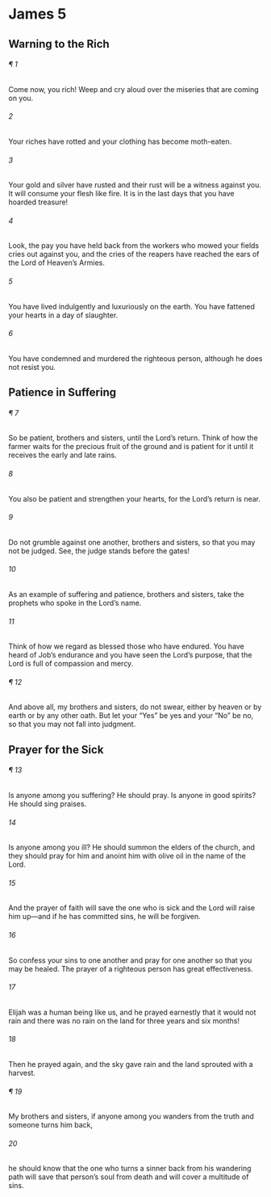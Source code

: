 # James 5
## Warning to the Rich
###### ¶ 1
Come now, you rich! Weep and cry aloud over the miseries that are coming on you.
###### 2
Your riches have rotted and your clothing has become moth-eaten.
###### 3
Your gold and silver have rusted and their rust will be a witness against you. It will consume your flesh like fire. It is in the last days that you have hoarded treasure!
###### 4
Look, the pay you have held back from the workers who mowed your fields cries out against you, and the cries of the reapers have reached the ears of the Lord of Heaven’s Armies.
###### 5
You have lived indulgently and luxuriously on the earth. You have fattened your hearts in a day of slaughter.
###### 6
You have condemned and murdered the righteous person, although he does not resist you.
## Patience in Suffering
###### ¶ 7
So be patient, brothers and sisters, until the Lord’s return. Think of how the farmer waits for the precious fruit of the ground and is patient for it until it receives the early and late rains.
###### 8
You also be patient and strengthen your hearts, for the Lord’s return is near.
###### 9
Do not grumble against one another, brothers and sisters, so that you may not be judged. See, the judge stands before the gates!
###### 10
As an example of suffering and patience, brothers and sisters, take the prophets who spoke in the Lord’s name.
###### 11
Think of how we regard as blessed those who have endured. You have heard of Job’s endurance and you have seen the Lord’s purpose, that the Lord is full of compassion and mercy.
###### ¶ 12
And above all, my brothers and sisters, do not swear, either by heaven or by earth or by any other oath. But let your “Yes” be yes and your “No” be no, so that you may not fall into judgment.
## Prayer for the Sick
###### ¶ 13
Is anyone among you suffering? He should pray. Is anyone in good spirits? He should sing praises.
###### 14
Is anyone among you ill? He should summon the elders of the church, and they should pray for him and anoint him with olive oil in the name of the Lord.
###### 15
And the prayer of faith will save the one who is sick and the Lord will raise him up—and if he has committed sins, he will be forgiven.
###### 16
So confess your sins to one another and pray for one another so that you may be healed. The prayer of a righteous person has great effectiveness.
###### 17
Elijah was a human being like us, and he prayed earnestly that it would not rain and there was no rain on the land for three years and six months!
###### 18
Then he prayed again, and the sky gave rain and the land sprouted with a harvest.
###### ¶ 19
My brothers and sisters, if anyone among you wanders from the truth and someone turns him back,
###### 20
he should know that the one who turns a sinner back from his wandering path will save that person’s soul from death and will cover a multitude of sins.

